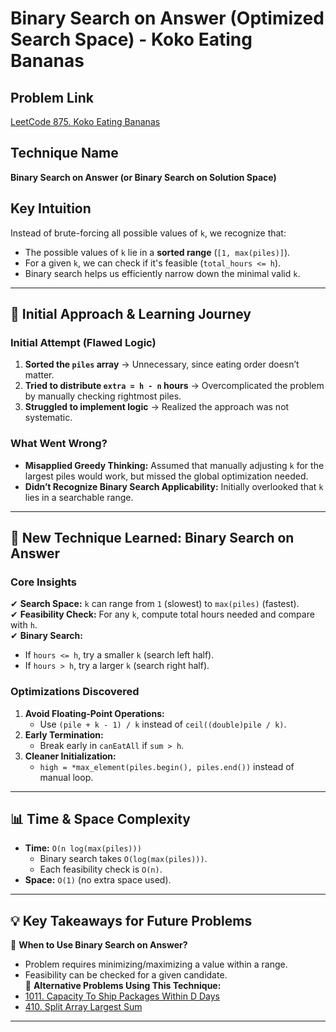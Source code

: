 # Binary Search on Answer (Optimized Search Space) - Koko Eating Bananas

## Problem Link
[LeetCode 875. Koko Eating Bananas](https://leetcode.com/problems/koko-eating-bananas/)

## Technique Name
**Binary Search on Answer (or Binary Search on Solution Space)**

## Key Intuition
Instead of brute-forcing all possible values of `k`, we recognize that:
- The possible values of `k` lie in a **sorted range** (`[1, max(piles)]`).
- For a given `k`, we can check if it's feasible (`total_hours <= h`).
- Binary search helps us efficiently narrow down the minimal valid `k`.

---

## 📝 Initial Approach & Learning Journey

### Initial Attempt (Flawed Logic)
1. **Sorted the `piles` array** → Unnecessary, since eating order doesn’t matter.
2. **Tried to distribute `extra = h - n` hours** → Overcomplicated the problem by manually checking rightmost piles.
3. **Struggled to implement logic** → Realized the approach was not systematic.

### What Went Wrong?
- **Misapplied Greedy Thinking:** Assumed that manually adjusting `k` for the largest piles would work, but missed the global optimization needed.
- **Didn’t Recognize Binary Search Applicability:** Initially overlooked that `k` lies in a searchable range.

---

## 🎯 New Technique Learned: Binary Search on Answer

### Core Insights
✔ **Search Space:** `k` can range from `1` (slowest) to `max(piles)` (fastest).  
✔ **Feasibility Check:** For any `k`, compute total hours needed and compare with `h`.  
✔ **Binary Search:**  
   - If `hours <= h`, try a smaller `k` (search left half).  
   - If `hours > h`, try a larger `k` (search right half).  

### Optimizations Discovered
1. **Avoid Floating-Point Operations:**  
   - Use `(pile + k - 1) / k` instead of `ceil((double)pile / k)`.  
2. **Early Termination:**  
   - Break early in `canEatAll` if `sum > h`.  
3. **Cleaner Initialization:**  
   - `high = *max_element(piles.begin(), piles.end())` instead of manual loop.  

---

## 📊 Time & Space Complexity
- **Time:** `O(n log(max(piles)))`  
   - Binary search takes `O(log(max(piles)))`.  
   - Each feasibility check is `O(n)`.  
- **Space:** `O(1)` (no extra space used).  

---

## 💡 Key Takeaways for Future Problems
🔹 **When to Use Binary Search on Answer?**  
   - Problem requires minimizing/maximizing a value within a range.  
   - Feasibility can be checked for a given candidate.  
🔹 **Alternative Problems Using This Technique:**  
   - [1011. Capacity To Ship Packages Within D Days](https://leetcode.com/problems/capacity-to-ship-packages-within-d-days/)  
   - [410. Split Array Largest Sum](https://leetcode.com/problems/split-array-largest-sum/)  

---
